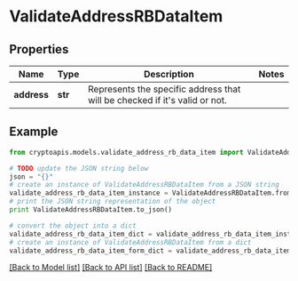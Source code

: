 # ValidateAddressRBDataItem


## Properties
Name | Type | Description | Notes
------------ | ------------- | ------------- | -------------
**address** | **str** | Represents the specific address that will be checked if it&#39;s valid or not. | 

## Example

```python
from cryptoapis.models.validate_address_rb_data_item import ValidateAddressRBDataItem

# TODO update the JSON string below
json = "{}"
# create an instance of ValidateAddressRBDataItem from a JSON string
validate_address_rb_data_item_instance = ValidateAddressRBDataItem.from_json(json)
# print the JSON string representation of the object
print ValidateAddressRBDataItem.to_json()

# convert the object into a dict
validate_address_rb_data_item_dict = validate_address_rb_data_item_instance.to_dict()
# create an instance of ValidateAddressRBDataItem from a dict
validate_address_rb_data_item_form_dict = validate_address_rb_data_item.from_dict(validate_address_rb_data_item_dict)
```
[[Back to Model list]](../README.md#documentation-for-models) [[Back to API list]](../README.md#documentation-for-api-endpoints) [[Back to README]](../README.md)


